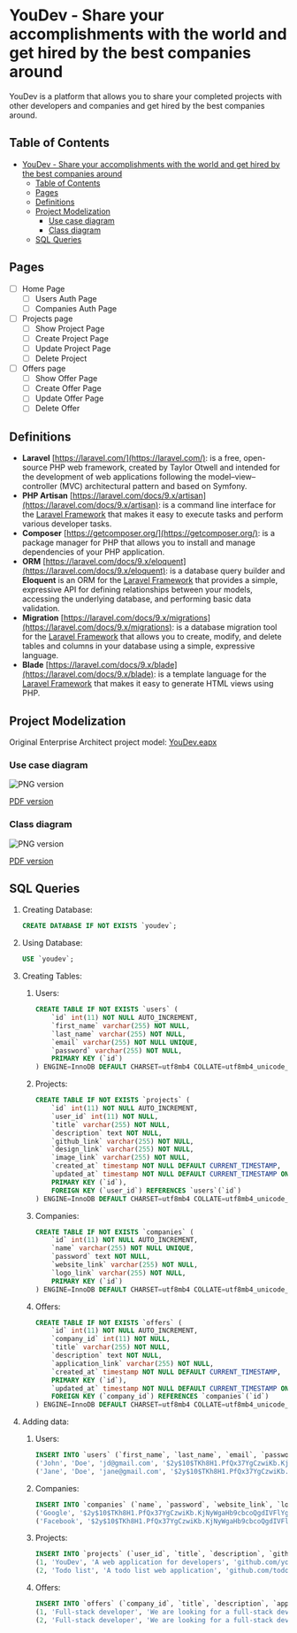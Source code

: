 # YouDev - Share your accomplishments with the world and get hired by the best companies around

YouDev is a platform that allows you to share your completed projects with other developers and companies and get hired by the best companies around.

## Table of Contents

- [YouDev - Share your accomplishments with the world and get hired by the best companies around](#youdev---share-your-accomplishments-with-the-world-and-get-hired-by-the-best-companies-around)
  - [Table of Contents](#table-of-contents)
  - [Pages](#pages)
  - [Definitions](#definitions)
  - [Project Modelization](#project-modelization)
    - [Use case diagram](#use-case-diagram)
    - [Class diagram](#class-diagram)
  - [SQL Queries](#sql-queries)

## Pages

- [ ] Home Page
  - [ ] Users Auth Page
  - [ ] Companies Auth Page
- [ ] Projects page
  - [ ] Show Project Page
  - [ ] Create Project Page
  - [ ] Update Project Page
  - [ ] Delete Project
- [ ] Offers page
  - [ ] Show Offer Page
  - [ ] Create Offer Page
  - [ ] Update Offer Page
  - [ ] Delete Offer

## Definitions

- **Laravel** [https://laravel.com/](https://laravel.com/): is a free, open-source PHP web framework, created by Taylor Otwell and intended for the development of web applications following the model–view–controller (MVC) architectural pattern and based on Symfony.
- **PHP Artisan** [https://laravel.com/docs/9.x/artisan](https://laravel.com/docs/9.x/artisan): is a command line interface for the [Laravel Framework](https://laravel.com/) that makes it easy to execute tasks and perform various developer tasks.
- **Composer** [https://getcomposer.org/](https://getcomposer.org/): is a package manager for PHP that allows you to install and manage dependencies of your PHP application.
- **ORM** [https://laravel.com/docs/9.x/eloquent](https://laravel.com/docs/9.x/eloquent): is a database query builder and **Eloquent** is an ORM for the [Laravel Framework](https://laravel.com/) that provides a simple, expressive API for defining relationships between your models, accessing the underlying database, and performing basic data validation.
- **Migration** [https://laravel.com/docs/9.x/migrations](https://laravel.com/docs/9.x/migrations): is a database migration tool for the [Laravel Framework](https://laravel.com/) that allows you to create, modify, and delete tables and columns in your database using a simple, expressive language.
- **Blade** [https://laravel.com/docs/9.x/blade](https://laravel.com/docs/9.x/blade): is a template language for the [Laravel Framework](https://laravel.com/) that makes it easy to generate HTML views using PHP.

## Project Modelization

Original Enterprise Architect project model: [YouDev.eapx](modelization/YouDev.eapx)

### Use case diagram

![PNG version](modelization/Use%20Case%20Diagram.png)

[PDF version](modelization/Use%20Case%20Diagram.pdf)

### Class diagram

![PNG version](modelization/Class%20Diagram.png)

[PDF version](modelization/Class%20Diagram.pdf)

## SQL Queries

1. Creating Database:

    ```sql
    CREATE DATABASE IF NOT EXISTS `youdev`;
    ```

2. Using Database:

    ```sql
    USE `youdev`;
    ```

3. Creating Tables:
    1. Users:

        ```sql
        CREATE TABLE IF NOT EXISTS `users` (
            `id` int(11) NOT NULL AUTO_INCREMENT,
            `first_name` varchar(255) NOT NULL,
            `last_name` varchar(255) NOT NULL,
            `email` varchar(255) NOT NULL UNIQUE,
            `password` varchar(255) NOT NULL,
            PRIMARY KEY (`id`)
        ) ENGINE=InnoDB DEFAULT CHARSET=utf8mb4 COLLATE=utf8mb4_unicode_ci;
        ```

    2. Projects:

        ```sql
        CREATE TABLE IF NOT EXISTS `projects` (
            `id` int(11) NOT NULL AUTO_INCREMENT,
            `user_id` int(11) NOT NULL,
            `title` varchar(255) NOT NULL,
            `description` text NOT NULL,
            `github_link` varchar(255) NOT NULL,
            `design_link` varchar(255) NOT NULL,
            `image_link` varchar(255) NOT NULL,
            `created_at` timestamp NOT NULL DEFAULT CURRENT_TIMESTAMP,
            `updated_at` timestamp NOT NULL DEFAULT CURRENT_TIMESTAMP ON UPDATE CURRENT_TIMESTAMP,
            PRIMARY KEY (`id`),
            FOREIGN KEY (`user_id`) REFERENCES `users`(`id`)
        ) ENGINE=InnoDB DEFAULT CHARSET=utf8mb4 COLLATE=utf8mb4_unicode_ci;
        ```

    3. Companies:

        ```sql
        CREATE TABLE IF NOT EXISTS `companies` (
            `id` int(11) NOT NULL AUTO_INCREMENT,
            `name` varchar(255) NOT NULL UNIQUE,
            `password` text NOT NULL,
            `website_link` varchar(255) NOT NULL,
            `logo_link` varchar(255) NOT NULL,
            PRIMARY KEY (`id`)
        ) ENGINE=InnoDB DEFAULT CHARSET=utf8mb4 COLLATE=utf8mb4_unicode_ci;
        ```

    4. Offers:

        ```sql
        CREATE TABLE IF NOT EXISTS `offers` (
            `id` int(11) NOT NULL AUTO_INCREMENT,
            `company_id` int(11) NOT NULL,
            `title` varchar(255) NOT NULL,
            `description` text NOT NULL,
            `application_link` varchar(255) NOT NULL,
            `created_at` timestamp NOT NULL DEFAULT CURRENT_TIMESTAMP,
            PRIMARY KEY (`id`),
            `updated_at` timestamp NOT NULL DEFAULT CURRENT_TIMESTAMP ON UPDATE CURRENT_TIMESTAMP,
            FOREIGN KEY (`company_id`) REFERENCES `companies`(`id`)
        ) ENGINE=InnoDB DEFAULT CHARSET=utf8mb4 COLLATE=utf8mb4_unicode_ci;
        ```

4. Adding data:

    1. Users:

        ```sql
        INSERT INTO `users` (`first_name`, `last_name`, `email`, `password`) VALUES
        ('John', 'Doe', 'jd@gmail.com', '$2y$10$TKh8H1.PfQx37YgCzwiKb.KjNyWgaHb9cbcoQgdIVFlYg7B77UdFm'),
        ('Jane', 'Doe', 'jane@gmail.com', '$2y$10$TKh8H1.PfQx37YgCzwiKb.KjNyWgaHb9cbcoQgdIVFlYg7B77UdFm');
        ```

    2. Companies:

        ```sql
        INSERT INTO `companies` (`name`, `password`, `website_link`, `logo_link`) VALUES
        ('Google', '$2y$10$TKh8H1.PfQx37YgCzwiKb.KjNyWgaHb9cbcoQgdIVFlYg7B77UdFm', 'https://www.google.com', 'https://www.google.com/images/branding/googlelogo/2x/googlelogo_color_272x92dp.png'),
        ('Facebook', '$2y$10$TKh8H1.PfQx37YgCzwiKb.KjNyWgaHb9cbcoQgdIVFlYg7B77UdFm', 'https://www.facebook.com', 'https://upload.wikimedia.org/wikipedia/commons/thumb/c/c2/F_icon.svg/1200px-F_icon.svg.png');
        ```

    3. Projects:

        ```sql
        INSERT INTO `projects` (`user_id`, `title`, `description`, `github_link`, `design_link`, `image_link`) VALUES
        (1, 'YouDev', 'A web application for developers', 'github.com/youdev', 'https://youdev.com', 'https://youdev.com/images/youdev.png'),
        (2, 'Todo list', 'A todo list web application', 'github.com/todolist', 'https://todolist.com', 'https://youdev.com/images/todolist.png');
        ```

    4. Offers:

        ```sql
        INSERT INTO `offers` (`company_id`, `title`, `description`, `application_link`) VALUES
        (1, 'Full-stack developer', 'We are looking for a full-stack developer to join our team', 'https://youdev.com/jobs'),
        (2, 'Full-stack developer', 'We are looking for a full-stack developer to join our team', 'https://youdev.com/jobs');
        ```

